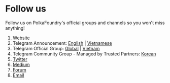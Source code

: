 # Follow us

Follow us on PolkaFoundry's official groups and channels so you won't miss anything!

1. [Website](https://polkafoundry.com)
2. Telegram Announcement: [English](https://t.me/PolkaFoundryANN) | [Vietnamese](https://t.me/PolkaFoundryANN_vi)
3. Telegram Official Group: [Global](https://t.me/PolkaFoundry) | [Vietnam](https://t.me/PolkaFoundry_vi)
4. Telegram Community Group - Managed by Trusted Partners: [Korean](https://t.me/Polkafoundrykor)
5. [Twitter](https://twitter.com/PolkaFoundry)
6. [Medium](https://twitter.com/PolkaFoundry)
7. [Forum](https://forum.polkafoundry.com/)
8. [Email](mailto:info@polkafoundry.com>)
